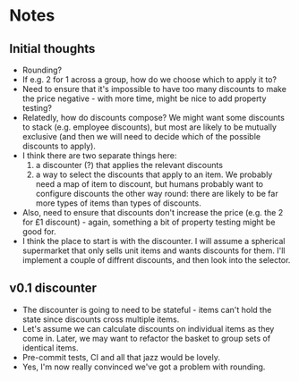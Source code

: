 # Notes

## Initial thoughts

* Rounding?
* If e.g. 2 for 1 across a group, how do we choose which to apply it to?
* Need to ensure that it's impossible to have too many discounts to make the price negative - with more time, might be nice to add property testing?
* Relatedly, how do discounts compose? We might want some discounts to stack (e.g. employee discounts), but most are likely to be mutually exclusive (and then we will need to decide which of the possible discounts to apply).
* I think there are two separate things here:
    1. a discounter (?) that applies the relevant discounts
    2. a way to select the discounts that apply to an item. We probably need a map of item to discount, but humans probably want to configure discounts the other way round: there are likely to be far more types of items than types of discounts.
* Also, need to ensure that discounts don't increase the price (e.g. the 2 for £1 discount) - again, something a bit of property testing might be good for.
* I think the place to start is with the discounter. I will assume a spherical supermarket that only sells unit items and wants discounts for them. I'll implement a couple of diffrent discounts, and then look into the selector.

## v0.1 discounter

* The discounter is going to need to be stateful - items can't hold the state since discounts cross multiple items.
* Let's assume we can calculate discounts on individual items as they come in. Later, we may want to refactor the basket to group sets of identical items.
* Pre-commit tests, CI and all that jazz would be lovely.
* Yes, I'm now really convinced we've got a problem with rounding.
